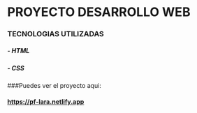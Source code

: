 # PROYECTO DESARROLLO WEB 
### TECNOLOGIAS UTILIZADAS
##### - HTML
##### - CSS

###Puedes ver el proyecto aqui:
#### https://pf-lara.netlify.app